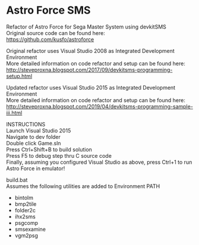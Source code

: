 
# Astro Force SMS
Refactor of Astro Force for Sega Master System using devkitSMS
<br />
Original source code can be found here:
<br />
https://github.com/kusfo/astroforce


Original refactor uses Visual Studio 2008 as Integrated Development Environment
<br />
More detailed information on code refactor and setup can be found here:
<br />
http://steveproxna.blogspot.com/2017/09/devkitsms-programming-setup.html


Updated refactor uses Visual Studio 2015 as Integrated Development Environment
<br />
More detailed information on code refactor and setup can be found here:
<br />
http://steveproxna.blogspot.com/2019/04/devkitsms-programming-sample-iii.html



INSTRUCTIONS
<br />
Launch Visual Studio 2015
<br />
Navigate to dev folder
<br />
Double click Game.sln
<br />
Press Ctrl+Shift+B to build solution
<br />
Press F5 to debug step thru C source code
<br />
Finally, assuming you configured Visual Studio as above, press Ctrl+1 to run Astro Force in emulator!
<br />


build.bat
<br />
Assumes the following utilities are added to Environment PATH
* bintolm
* bmp2tile
* folder2c
* ihx2sms
* psgcomp
* smsexamine
* vgm2psg
